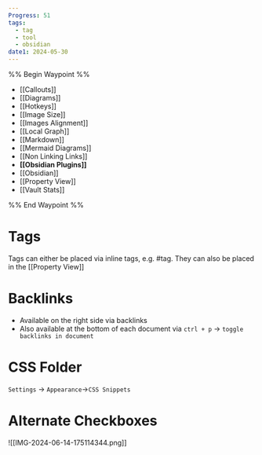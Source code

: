 ```yaml
---
Progress: 51
tags:
  - tag
  - tool
  - obsidian
date1: 2024-05-30
---
```


%% Begin Waypoint %%
- [[Callouts]]
- [[Diagrams]]
- [[Hotkeys]]
- [[Image Size]]
- [[Images Alignment]]
- [[Local Graph]]
- [[Markdown]]
- [[Mermaid Diagrams]]
- [[Non Linking Links]]
- **[[Obsidian Plugins]]**
- [[Obsidian]]
- [[Property View]]
- [[Vault Stats]]

%% End Waypoint %%

# Tags

Tags can either be placed via inline tags, e.g. #tag.
They can also be placed in the [[Property View]]

# Backlinks

- Available on the right side via backlinks
- Also available at the bottom of each document via `ctrl + p` -> `toggle backlinks in document`

# CSS Folder

`Settings` -> `Appearance`->`CSS Snippets`

# Alternate Checkboxes

![[IMG-2024-06-14-175114344.png]]
